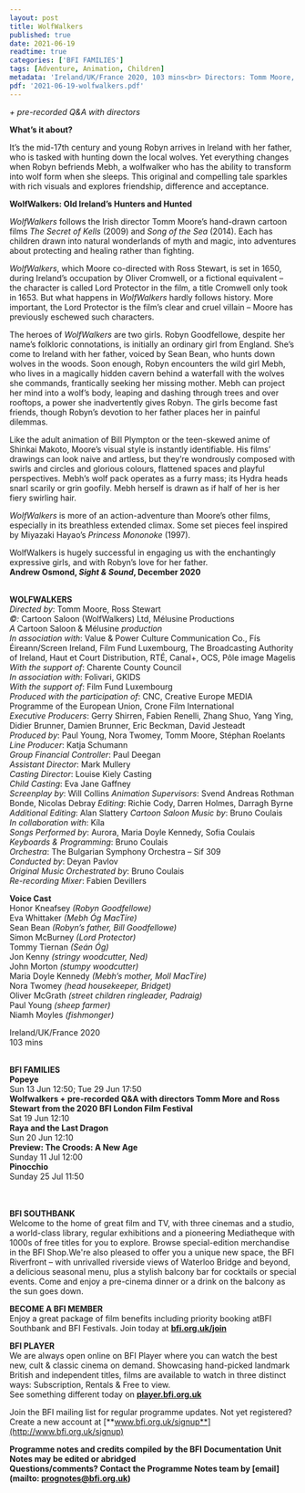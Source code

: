```yaml
---
layout: post
title: WolfWalkers
published: true
date: 2021-06-19
readtime: true
categories: ['BFI FAMILIES']
tags: [Adventure, Animation, Children]
metadata: 'Ireland/UK/France 2020, 103 mins<br> Directors: Tomm Moore, Ross Stewart'
pdf: '2021-06-19-wolfwalkers.pdf'
---
```


_+ pre-recorded Q&A with directors_

**What’s it about?**

It’s the mid-17th century and young Robyn arrives in Ireland with her father, who is tasked with hunting down the local wolves.  Yet everything changes when Robyn befriends Mebh, a wolfwalker who has the ability to transform into wolf form when she sleeps.  This original and compelling tale sparkles with rich visuals and explores friendship, difference and acceptance.

**WolfWalkers: Old Ireland’s Hunters and Hunted**

_WolfWalkers_ follows the Irish director Tomm Moore’s hand-drawn cartoon films _The Secret of Kells_ (2009) and _Song of the Sea_ (2014). Each has children drawn into natural wonderlands of myth and magic, into adventures about protecting and healing rather than fighting.

_WolfWalkers_, which Moore co-directed with Ross Stewart, is set in 1650, during Ireland’s occupation by Oliver Cromwell, or a fictional equivalent – the character is called Lord Protector in the film, a title Cromwell only took in 1653. But what happens in _WolfWalkers_ hardly follows history. More important, the Lord Protector is the film’s clear and cruel villain – Moore has previously eschewed such characters.

The heroes of _WolfWalkers_ are two girls. Robyn Goodfellowe, despite her name’s folkloric connotations, is initially an ordinary girl from England. She’s come to Ireland with her father, voiced by Sean Bean, who hunts down wolves in the woods. Soon enough, Robyn encounters the wild girl Mebh, who lives in a magically hidden cavern behind a waterfall with the wolves she commands, frantically seeking her missing mother. Mebh can project her mind into a wolf’s body, leaping and dashing through trees and over rooftops, a power she inadvertently gives Robyn. The girls become fast friends, though Robyn’s devotion to her father places her in painful dilemmas.

Like the adult animation of Bill Plympton or the teen-skewed anime of Shinkai Makoto, Moore’s visual style is instantly identifiable. His films’ drawings can look naive and artless, but they’re wondrously composed with swirls and circles and glorious colours, flattened spaces and playful perspectives. Mebh’s wolf pack operates as a furry mass; its Hydra heads snarl scarily or grin goofily. Mebh herself is drawn as if half of her is her fiery swirling hair.

_WolfWalkers_ is more of an action-adventure than Moore’s other films, especially in its breathless extended climax. Some set pieces feel inspired by Miyazaki Hayao’s _Princess Mononoke_ (1997).

WolfWalkers is hugely successful in engaging us with the enchantingly expressive girls, and with Robyn’s love for her father.<br>
**Andrew Osmond, _Sight & Sound_, December 2020**<br>
<br>

**WOLFWALKERS**<br>
_Directed by_: Tomm Moore, Ross Stewart  
_©:_ Cartoon Saloon (WolfWalkers) Ltd, Mélusine Productions  
_A_ Cartoon Saloon & Mélusine _production_  
_In association with_: Value & Power Culture Communication Co., Fís Éireann/Screen Ireland, Film Fund Luxembourg, The Broadcasting Authority of Ireland, Haut et Court Distribution, RTÉ, Canal+, OCS, Pôle image Magelis  
_With the support of_: Charente County Council  
_In association with_: Folivari, GKIDS  
_With the support of_: Film Fund Luxembourg  
_Produced with the participation of_: CNC, Creative Europe MEDIA Programme of the European Union, Crone Film International  
_Executive Producers_: Gerry Shirren,  Fabien Renelli, Zhang Shuo, Yang Ying,  Didier Brunner, Damien Brunner, Eric Beckman, David Jesteadt  
_Produced by_: Paul Young, Nora Twomey, Tomm Moore, Stéphan Roelants  
_Line Producer_: Katja Schumann  
_Group Financial Controller_: Paul Deegan  
_Assistant Director_: Mark Mullery  
_Casting Director_: Louise Kiely Casting  
_Child Casting_: Eva Jane Gaffney  
_Screenplay by_: Will Collins
_Animation Supervisors_:  Svend Andreas Rothman Bonde, Nicolas Debray
_Editing_: Richie Cody, Darren Holmes, Darragh Byrne  
_Additional Editing_: Alan Slattery _Cartoon Saloon_
_Music by_: Bruno Coulais  
_In collaboration with_: Kíla  
_Songs Performed by_: Aurora, Maria Doyle Kennedy, Sofia Coulais  
_Keyboards & Programming_: Bruno Coulais  
_Orchestra_: The Bulgarian Symphony Orchestra – Sif 309  
_Conducted by_: Deyan Pavlov  
_Original Music Orchestrated by_: Bruno Coulais  
_Re-recording Mixer_: Fabien Devillers

**Voice Cast**<br>
Honor Kneafsey _(Robyn Goodfellowe)_  
Eva Whittaker _(Mebh Óg MacTíre)_  
Sean Bean _(Robyn’s father, Bill Goodfellowe)_  
Simon McBurney _(Lord Protector)_  
Tommy Tiernan _(Seán Óg)_  
Jon Kenny _(stringy woodcutter, Ned)_  
John Morton _(stumpy woodcutter)_  
Maria Doyle Kennedy _(Mebh’s mother, Moll MacTíre)_  
Nora Twomey _(head housekeeper, Bridget)_  
Oliver McGrath _(street children ringleader, Padraig)_  
Paul Young _(sheep farmer)_  
Niamh Moyles _(fishmonger)_

Ireland/UK/France 2020<br>
103 mins
<br><br>


**BFI FAMILIES**  
**Popeye**  
Sun 13 Jun 12:50; Tue 29 Jun 17:50  
**Wolfwalkers + pre-recorded Q&A with directors Tomm More and Ross Stewart from the 2020 BFI London Film Festival**  
Sat 19 Jun 12:10  
**Raya and the Last Dragon**  
Sun 20 Jun 12:10  
**Preview: The Croods: A New Age**  
Sunday 11 Jul 12:00  
**Pinocchio**  
Sunday 25 Jul 11:50  
<br><br>

**BFI SOUTHBANK**  
Welcome to the home of great film and TV, with three cinemas and a studio, a world-class library, regular exhibitions and a pioneering Mediatheque with 1000s of free titles for you to explore. Browse special-edition merchandise in the BFI Shop.We&#39;re also pleased to offer you a unique new space, the BFI Riverfront – with unrivalled riverside views of Waterloo Bridge and beyond, a delicious seasonal menu, plus a stylish balcony bar for cocktails or special events. Come and enjoy a pre-cinema dinner or a drink on the balcony as the sun goes down.  

**BECOME A BFI MEMBER**  
Enjoy a great package of film benefits including priority booking atBFI Southbank and BFI Festivals. Join today at [**bfi.org.uk/join**](http://www.bfi.org.uk/join)  

**BFI PLAYER**  
 We are always open online on BFI Player where you can watch the best new, cult &amp; classic cinema on demand. Showcasing hand-picked landmark British and independent titles, films are available to watch in three distinct ways: Subscription, Rentals &amp; Free to view.<br> 
See something different today on [**player.bfi.org.uk**](https://player.bfi.org.uk/)

Join the BFI mailing list for regular programme updates. Not yet registered? Create a new account at [**www.bfi.org.uk/signup**](http://www.bfi.org.uk/signup)

**Programme notes and credits compiled by the BFI Documentation Unit  
Notes may be edited or abridged  
Questions/comments? Contact the Programme Notes team by [email](mailto: prognotes@bfi.org.uk)**

